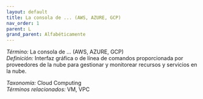 ```yaml
---
layout: default
title: La consola de ... (AWS, AZURE, GCP)
nav_order: 1
parent: L
grand_parent: Alfabéticamente
---
```


*Término:* La consola de ... (AWS, AZURE, GCP)  
*Definición:* Interfaz gráfica o de línea de comandos proporcionada por proveedores de la nube para gestionar y monitorear recursos y servicios en la nube.

*Taxonomía:* Cloud Computing  
*Términos relacionados:* VM, VPC
